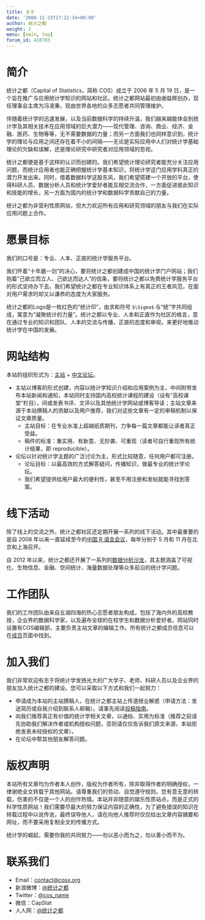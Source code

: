 ```yaml
---
title: 关于
date: '2008-11-23T17:22:34+00:00'
author: 统计之都
weight: 2
menu: [main, top]
forum_id: 418703
---
```


# 简介

统计之都（Capital of Statistics，简称 COS）成立于 2006 年 5 月 19 日，是一个旨在推广与应用统计学知识的网站和社区。统计之都网站最初由谢益辉创办，现任理事会主席为冯凌秉，现由世界各地的众多志愿者共同管理维护。

伴随着统计学的迅速发展，以及当前数据科学的持续升温，我们越来越能体会到统计学及其相关技术在应用领域的巨大潜力——现代管理、咨询、商业、经济、金融、医药、生物等等，无不需要数据的力量；而另一方面我们也同样意识到，统计学的理论与应用之间还存在着不小的间隔——无论是实际应用中人们对统计学基础理论的欠缺和误解，还是理论研究中研究者对应用领域的忽视。

统计之都便是基于这样的认识而创建的。我们希望统计理论研究者能充分关注应用问题，而统计应用者也能正确把握统计学基本知识，将统计学这门应用学科真正的潜力开发出来。同时，借着数据科学这股东风，我们希望搭建一个开放的平台，使得科研人员、数据分析人员和统计学爱好者能互相交流合作，一方面促进彼此知识和技能的增长，另一方面为国内的统计学和数据科学贡献自己的力量。

统计之都为非营利性质网站，但大力欢迎所有应用和研究领域的朋友与我们在实际应用问题上合作。

# 愿景目标

我们的口号是：专业、人本、正直的统计学服务平台。

我们怀着“十年磨一剑”的决心，要将统计之都创建成中国的统计学门户网站；我们抱着“己欲立而立人、己欲达而达人”的信条，要将统计之都以免费统计学服务平台的形式坚持办下去。我们希望统计之都在专业知识体系上有真正的王者风范，在面对用户需求时却又以谦恭的态度为大家服务。

统计之都的Logo是一枚红色的“统计印”，由求和符号 `$\Sigma$` 与“统”字共同组成，寓意为“凝聚统计的力量”。统计之都以专业、人本和正直作为社区的格言，意在通过专业的知识和团队、人本的交流与传播，正直的态度和审视，来更好地推动统计学在中国的发展。

# 网站结构

本站的组织形式为：[主站](/ "COS主站") + [中文论坛](https://d.cosx.org "COS论坛")。

* 主站以博客的形式创建，内容以统计学知识介绍和应用案例为主，中间附带发布本站新闻和通知，本站同时支持国内高校统计课程的建设（设有“高校课堂”栏目），间或发表书评、文评以及其他统计学网站或博客导读；主站文章来源于本站撰稿人的贡献以及用户推荐，我们对这些文章有一定的审稿机制以保证文章质量。 
    * 主站目标：在专业水准上超越纸质期刊，力争每一篇文章都能让读者真正受益。
    * 稿件的标准：重实用、有新意、无抄袭、可重现（读者可自行重现所有统计结果，即 reproducible）。
* 论坛以针对统计学主题的广泛讨论为主，形式比较随意，任何用户都可注册。 
    * 论坛目标：以最高效的方式解答疑问，传播知识，做最专业的统计学论坛。
    * 我们希望提供给用户最大的便利性，甚至不用注册和发帖就能寻找到答案。

# 线下活动

除了线上的交流之外，统计之都社区还定期开展一系列的线下活动，其中最重要的是自 2008 年以来一直延续至今的[中国 R 语言会议](/chinar/)，每年分别于 5 月和 11 月在北京和上海召开。

自 2012 年以来，统计之都还开展了一系列的[数据分析沙龙](/tags/cos沙龙/)，其主题涵盖了可视化、生物信息、金融、空间统计、海量数据处理等众多前沿的统计学问题。

# 工作团队

我们的工作团队由来自五湖四海的热心志愿者朋友构成，包括了海内外的高校教授，企业界的数据科学家，以及遍布全球的在校学生和数据分析爱好者。网站同时设置有COS编辑部，主要负责主站文章的编辑工作。所有统计之都成员信息可以在[成员](/members/)页面中找到。

# 加入我们

我们非常欢迎有志于将统计学发扬光大的广大学子、老师、科研人员以及企业界的朋友加入统计之都的建设。您可以采取以下方式和我们一起努力：

* 申请成为本站的主站撰稿人，在统计之都主站上传道授业解惑（申请方法：发送简历或自我介绍到联系人邮箱）。请事先阅读[投稿指南](/contribute/)。
* 向我们推荐真正有价值的统计学相关文章，以通俗、实用为标准（推荐之前请先协助我们解决作者或机构授权问题，否则请仅仅告诉我们原文来源，本站拒绝发表未经授权的文章）。
* 在论坛中帮其他朋友解答问题。

# 版权声明

本站所有文章均为作者本人创作，版权为作者所有，除非取得作者的明确授权，一律谢绝全文转载于其他网站。请尊重我们的劳动、自觉遵守规则。您有意无意的转载，伤害的不仅是一个人的创作热情。本站并非随意的娱乐性质站点，而是正式的科学性质网站！我们需要尽最大的努力保证内容的正确性，为了避免错误的知识在转载过程中以讹传讹，最终误导他人，请在向他人推荐时仅仅给出文章内容摘要和网址，而不要采用复制全文的传播方式。

统计学的崛起，需要你我的共同努力——勿以恶小而为之，勿以善小而不为。

# 联系我们

- Email：contact@cosx.org
- 新浪微博：[@统计之都](http://weibo.com/cosname)
- Twitter：[@cos_name](http://twitter.com/cos_name)
- 微信：CapStat
- 人人网：[@统计之都](http://renren.com/cosname)
